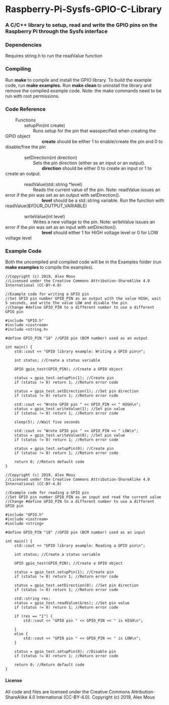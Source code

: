 # Raspberry-Pi-Sysfs-GPIO-C-Library
<h3>A C/C++ library to setup, read and write the GPIO pins on the Raspberry Pi through the Sysfs interface</h3>

<h3> Dependencies </h3>
Requires string.h to run the readValue function

<br>
<h3> Compiling </h3>
Run <strong>make</strong> to compile and install the GPIO library. To build the example code, run <strong> make examples.</strong> Run <strong> make clean </strong> to uninstall the library and remove the compiled example code. Note: the make commands need to be run with root permissions. 

<br>
<h3>Code Reference</h3>
&ensp;&ensp;&ensp;&ensp; Functions
<br> &ensp;&ensp;&ensp;&ensp;&ensp;&ensp;&ensp;&ensp; setupPin(int create)
<br> &ensp;&ensp;&ensp;&ensp;&ensp;&ensp;&ensp;&ensp;&ensp;&ensp;&ensp;&ensp; Runs setup for the pin that wasspecified when creating the GPIO object
<br> &ensp;&ensp;&ensp;&ensp;&ensp;&ensp;&ensp;&ensp;&ensp;&ensp;&ensp;&ensp;&ensp;&ensp;&ensp;&ensp; <strong>create</strong> should be either 1 to enable/create the pin and 0 to disable/free the pin
<br>
<br> &ensp;&ensp;&ensp;&ensp;&ensp;&ensp;&ensp;&ensp; setDirection(int direction)
<br> &ensp;&ensp;&ensp;&ensp;&ensp;&ensp;&ensp;&ensp;&ensp;&ensp;&ensp;&ensp; Sets the pin direction (either as an input or an output).
<br> &ensp;&ensp;&ensp;&ensp;&ensp;&ensp;&ensp;&ensp;&ensp;&ensp;&ensp;&ensp;&ensp;&ensp;&ensp;&ensp; <strong>direction</strong> should be either 0 to create an input or 1 to create an output.
<br>
<br> &ensp;&ensp;&ensp;&ensp;&ensp;&ensp;&ensp;&ensp; readValue(std::string *level)
<br> &ensp;&ensp;&ensp;&ensp;&ensp;&ensp;&ensp;&ensp;&ensp;&ensp;&ensp;&ensp; Reads the current value of the pin. Note: readValue issues an error if the pin was set as an output with setDirection().
<br> &ensp;&ensp;&ensp;&ensp;&ensp;&ensp;&ensp;&ensp;&ensp;&ensp;&ensp;&ensp;&ensp;&ensp;&ensp;&ensp; <strong>level</strong> should be a std::string variable. Run the function with readValue(&YOUR_OUTPUT_VARIABLE)
<br>
<br> &ensp;&ensp;&ensp;&ensp;&ensp;&ensp;&ensp;&ensp; writeValue(int level)
<br> &ensp;&ensp;&ensp;&ensp;&ensp;&ensp;&ensp;&ensp;&ensp;&ensp;&ensp;&ensp; Writes a new voltage to the pin. Note: writeValue issues an error if the pin was set as an input with setDirection().
<br> &ensp;&ensp;&ensp;&ensp;&ensp;&ensp;&ensp;&ensp;&ensp;&ensp;&ensp;&ensp;&ensp;&ensp;&ensp;&ensp; <strong>level</strong> should either 1 for HIGH voltage level or 0 for LOW voltage level

<br>
<h3> Example Code </h3>
Both the uncompiled and compiled code will be in the Examples folder (run <strong> make examples </strong> to compile the examples).

```
//Copyright (c) 2019, Alex Mous
//Licensed under the Creative Commons Attribution-ShareAlike 4.0 International (CC-BY-4.0)

//Example code for writing a GPIO pin
//Set GPIO pin number GPIO_PIN as an output with the value HIGH, wait 5 seconds, and write the value LOW and disable the pin
//Change #define GPIO_PIN to a different number to use a different GPIO pin

#include "GPIO.h"
#include <iostream>
#include <string.h>

#define GPIO_PIN "18" //GPIO pin (BCM number) used as an output

int main() {
	std::cout << "GPIO library example: Writing a GPIO pin\n";

	int status; //Create a status variable

	GPIO gpio_test(GPIO_PIN); //Create a GPIO object

	status = gpio_test.setupPin(1); //Create pin
	if (status != 0) return 1; //Return error code

	status = gpio_test.setDirection(1); //Set pin direction
	if (status != 0) return 1; //Return error code

	std::cout << "Wrote GPIO pin " << GPIO_PIN << " HIGH\n";
	status = gpio_test.writeValue(1); //Set pin value
	if (status != 0) return 1; //Return error code

	sleep(5); //Wait five seconds

	std::cout << "Wrote GPIO pin " << GPIO_PIN << " LOW\n";
	status = gpio_test.writeValue(0); //Set pin value
	if (status != 0) return 1; //Return error code

	status = gpio_test.setupPin(0); //Create pin
	if (status != 0) return 1; //Return error code

	return 0; //Return default code
}

```


```
//Copyright (c) 2019, Alex Mous
//Licensed under the Creative Commons Attribution-ShareAlike 4.0 International (CC-BY-4.0)

//Example code for reading a GPIO pin
//Set GPIO pin number GPIO_PIN as an input and read the current value
//Change #define GPIO_PIN to a different number to use a different GPIO pin

#include "GPIO.h"
#include <iostream>
#include <string>

#define GPIO_PIN "18" //GPIO pin (BCM number) used as an input

int main() {
	std::cout << "GPIO library example: Reading a GPIO pin\n";

	int status; //Create a status variable

	GPIO gpio_test(GPIO_PIN); //Create a GPIO object

	status = gpio_test.setupPin(1); //Create pin
	if (status != 0) return 1; //Return error code

	status = gpio_test.setDirection(0); //Set pin direction
	if (status != 0) return 1; //Return error code

	std::string res;
	status = gpio_test.readValue(&res); //Set pin value
	if (status != 0) return 1; //Return error code

	if (res == "1") {
		std::cout << "GPIO pin " << GPIO_PIN << " is HIGH\n";

	}
	else {
		std::cout << "GPIO pin " << GPIO_PIN << " is LOW\n";
	}

	status = gpio_test.setupPin(0); //Disable pin
	if (status != 0) return 1; //Return error code

	return 0; //Return default code
}
```

<h4> License </h4>
All code and files are licensed under the Creative Commons Attribution-ShareAlike 4.0 International (CC-BY-4.0). Copyright (c) 2019, Alex Mous

